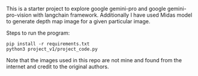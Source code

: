 This is a starter project to explore google gemini-pro and google gemini-pro-vision with langchain framework. Additionally I have used Midas model to generate depth map image for a given particular image.


Steps to run the program:

    pip install -r requirements.txt
    python3 project_v1/project_code.py

Note that the images used in this repo are not mine and found from the internet and credit to the original authors.
